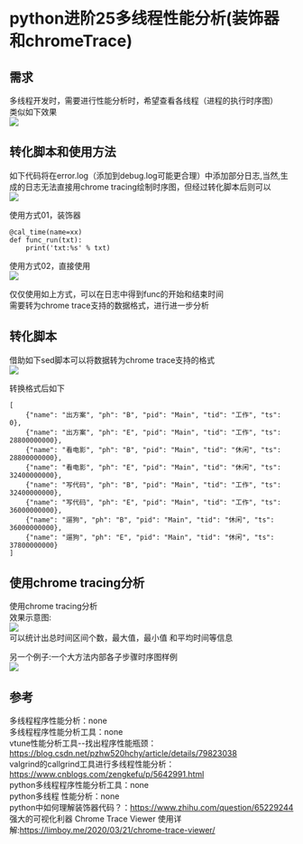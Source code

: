 # python进阶25多线程性能分析(装饰器和chromeTrace)
## 需求
多线程开发时，需要进行性能分析时，希望查看各线程（进程的执行时序图）  
类似如下效果  
![](_v_images/20200902074540222_961576244.png)  


## 转化脚本和使用方法
如下代码将在error.log（添加到debug.log可能更合理）中添加部分日志,当然,生成的日志无法直接用chrome tracing绘制时序图，但经过转化脚本后则可以  
![](_v_images/20200902073720379_262928886.png)  

使用方式01，装饰器  
```
@cal_time(name=xx)
def func_run(txt):
    print('txt:%s' % txt)
```
使用方式02，直接使用  
![](_v_images/20200902074032740_433297768.png)  

仅仅使用如上方式，可以在日志中得到func的开始和结束时间  
需要转为chrome trace支持的数据格式，进行进一步分析  
## 转化脚本
借助如下sed脚本可以将数据转为chrome trace支持的格式  
![](_v_images/20200902073034595_355580631.png)  

转换格式后如下  
```
[ 
    {"name": "出方案", "ph": "B", "pid": "Main", "tid": "工作", "ts": 0},
    {"name": "出方案", "ph": "E", "pid": "Main", "tid": "工作", "ts": 28800000000}, 
    {"name": "看电影", "ph": "B", "pid": "Main", "tid": "休闲", "ts": 28800000000},
    {"name": "看电影", "ph": "E", "pid": "Main", "tid": "休闲", "ts": 32400000000},
    {"name": "写代码", "ph": "B", "pid": "Main", "tid": "工作", "ts": 32400000000},
    {"name": "写代码", "ph": "E", "pid": "Main", "tid": "工作", "ts": 36000000000},
    {"name": "遛狗", "ph": "B", "pid": "Main", "tid": "休闲", "ts": 36000000000},
    {"name": "遛狗", "ph": "E", "pid": "Main", "tid": "休闲", "ts": 37800000000}
]
```
## 使用chrome tracing分析
使用chrome tracing分析  
效果示意图:  
![](_v_images/20200902073625158_1310403834.png)  
可以统计出总时间区间个数，最大值，最小值 和平均时间等信息  

另一个例子:一个大方法内部各子步骤时序图样例  
![](_v_images/20200903000337894_677115813.png)  

## 参考
多线程程序性能分析：none  
多线程程序性能分析工具：none  
vtune性能分析工具--找出程序性能瓶颈：https://blog.csdn.net/pzhw520hchy/article/details/79823038  
valgrind的callgrind工具进行多线程性能分析：https://www.cnblogs.com/zengkefu/p/5642991.html  
python多线程程序性能分析工具：none  
python多线程 性能分析：none  
python中如何理解装饰器代码？：https://www.zhihu.com/question/65229244  
强大的可视化利器 Chrome Trace Viewer 使用详解:https://limboy.me/2020/03/21/chrome-trace-viewer/  
